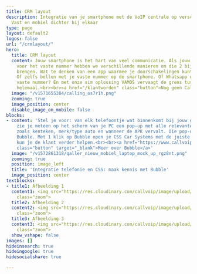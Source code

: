 ```yaml
---
title: CRM layout
description: Integratie van je smartphone met de VoIP centrale op verschillende manieren.
  Vast en mobiel dichter bij elkaar
type: page
layout: default2
logos: false
url: "/crmlayout/"
hero:
  title: CRM layout
  content: Jouw smartphone is het hart van veel communicatie. Als jouw zakelijke telefonieprovider
    voor het vaste nummer hebben we verschillende manieren om die 2 bij elkaar te
    brengen. Wat te denken van een app waarmee je doorschakelingen kunt beïnvloeden?
    Of zelfs bellen met je vaste nummer op de smartphone. Of Whatsapp op datzelfde
    vaste nummer? En met onze sim oplossing VAMOS vervaagt de grens tussen vast mobiel
    helemaal.<br><br><a href="/klantworden" class="button">Nog geen Callvoip klant?</a>
  image: "/v1571655384/calling_os7r1h.png"
  zooming: true
  image_position: center
  disable_image_on_mobile: false
blocks:
- content: 'Stel je voor: van elk telefoontje wat binnenkomt bij jouw garagebedrijf
    zie je meteen op het scherm van je PC een pop-up met alle relevante klantgegevens
    zoals kenteken, merk/type auto en wanneer de APK vervalt. Die pop-up noemen wij
    Bubble. Met 1 klik op Bubble open je CSS Car Systems met de juiste gegevens en
    kun je de klant verder helpen.<br><br><a href="https://www.callvoip.nl/ondersteuning/integraties/bubble/"
    class="button" target="_blank">Meer over Bubble</a>'
  image: "/v1572861318/qaller_nieuw_mobiel_laptop_mock_up_rgz8nt.png"
  zooming: true
  position: image_left
  title: 'Integratie telefonie en CSS: maak kennis met Bubble'
  image_position: center
textblocks:
- title1: Afbeelding 1
  content1: <img src="https://res.cloudinary.com/callvoip/image/upload/v1620376012/voorbeeld1_kxq00o.jpg"
    class="zoom">
  title2: Afbeelding 2
  content2: <img src="https://res.cloudinary.com/callvoip/image/upload/v1620376013/voorbeeld_2_sbbgs4.jpg"
    class="zoom">
  title3: Afbeelding 3
  content3: <img src="https://res.cloudinary.com/callvoip/image/upload/v1620376012/nu_yvspnz.jpg"
    class="zoom">
  show_vshape: false
images: []
hideinsearch: true
hideingoogle: true
hidesocialshare: true

---
```

